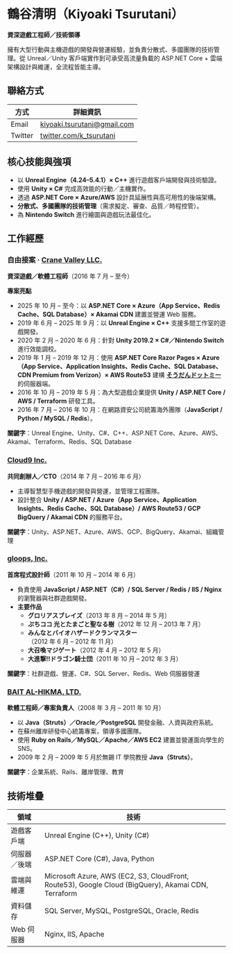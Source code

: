 # 鶴谷清明（Kiyoaki Tsurutani）

**資深遊戲工程師／技術領導**

擁有大型行動與主機遊戲的開發與營運經驗，並負責分散式、多國團隊的技術管理。從 Unreal／Unity 客戶端實作到可承受高流量負載的 ASP.NET Core + 雲端架構設計與維運，全流程皆能主導。

## 聯絡方式

| 方式 | 詳細資訊 |
| --- | --- |
| Email | [kiyoaki.tsurutani@gmail.com](mailto:kiyoaki.tsurutani@gmail.com) |
| Twitter | [twitter.com/k_tsurutani](https://twitter.com/k_tsurutani) |

## 核心技能與強項

- 以 **Unreal Engine（4.24–5.4.1）× C++** 進行遊戲客戶端開發與技術驗證。
- 使用 **Unity × C#** 完成高效能的行動／主機實作。
- 透過 **ASP.NET Core × Azure/AWS** 設計具延展性與高可用性的後端架構。
- **分散式、多國團隊的技術管理**（需求擬定、審查、品質／時程控管）。
- 為 **Nintendo Switch** 進行繪圖與遊戲玩法最佳化。

## 工作經歷

### 自由接案 · [Crane Valley LLC.](https://www.crane-valley.co.jp/)
**資深遊戲／軟體工程師**（2016 年 7 月 – 至今）

**專案亮點**
- 2025 年 10 月 – 至今：以 **ASP.NET Core × Azure（App Service、Redis Cache、SQL Database）× Akamai CDN** 建置並營運 Web 服務。
- 2019 年 6 月 – 2025 年 9 月：以 **Unreal Engine × C++** 支援多間工作室的遊戲開發。
- 2020 年 2 月 – 2020 年 6 月：針對 **Unity 2019.2 × C#／Nintendo Switch** 進行效能調校。
- 2019 年 1 月 – 2019 年 12 月：使用 **ASP.NET Core Razor Pages × Azure（App Service、Application Insights、Redis Cache、SQL Database、CDN Premium from Verizon）× AWS Route53** 建構 **[そうだんドットミー](https://www.google.com/search?q=%E3%81%9D%E3%81%86%E3%81%A0%E3%82%93%E3%83%89%E3%83%83%E3%83%88%E3%83%9F%E3%83%BC)** 的伺服器端。
- 2016 年 10 月 – 2019 年 5 月：為大型遊戲企業提供 **Unity / ASP.NET Core / AWS / Terraform** 研發工具。
- 2016 年 7 月 – 2016 年 10 月：在網路資安公司統籌海外團隊（**JavaScript / Python / MySQL / Redis**）。

**關鍵字**：Unreal Engine、Unity、C#、C++、ASP.NET Core、Azure、AWS、Akamai、Terraform、Redis、SQL Database

### [Cloud9 Inc.](https://cloud9-plus.com/)
**共同創辦人／CTO**（2014 年 7 月 – 2016 年 6 月）

- 主導智慧型手機遊戲的開發與營運，並管理工程團隊。
- 設計整合 **Unity / ASP.NET / Azure（App Service、Application Insights、Redis Cache、SQL Database）/ AWS Route53 / GCP BigQuery / Akamai CDN** 的服務平台。

**關鍵字**：Unity、ASP.NET、Azure、AWS、GCP、BigQuery、Akamai、組織管理

### [gloops, Inc.](https://www.google.com/search?q=gloops)
**首席程式設計師**（2011 年 10 月 – 2014 年 6 月）

- 負責使用 **JavaScript / ASP.NET（C#）/ SQL Server / Redis / IIS / Nginx** 的瀏覽器與社群遊戲開發。
- **主要作品**
  - **グロリアスブレイズ**（2013 年 8 月 – 2014 年 5 月）
  - **ぷちココ 光とたまごと聖なる樹**（2012 年 12 月 – 2013 年 7 月）
  - **みんなとバイオハザードクランマスター**（2012 年 6 月 – 2012 年 11 月）
  - **大召喚マジゲート**（2012 年 4 月 – 2012 年 5 月）
  - **大進撃!!ドラゴン騎士団**（2011 年 10 月 – 2012 年 3 月）

**關鍵字**：社群遊戲、營運、C#、SQL Server、Redis、Web 伺服器營運

### [BAIT AL-HIKMA, LTD.](https://www.bai.co.jp/)
**軟體工程師／專案負責人**（2008 年 3 月 – 2011 年 10 月）

- 以 **Java（Struts）／Oracle／PostgreSQL** 開發金融、人資與政府系統。
- 在蘇州離岸研發中心統籌專案，領導多國團隊。
- 使用 **Ruby on Rails／MySQL／Apache／AWS EC2** 建置並營運面向學生的 SNS。
- 2009 年 2 月 – 2009 年 5 月於無錫 IT 學院教授 **Java（Struts）**。

**關鍵字**：企業系統、Rails、離岸管理、教育

## 技術堆疊

| 領域 | 技術 |
| --- | --- |
| 遊戲客戶端 | Unreal Engine (C++), Unity (C#) |
| 伺服器／後端 | ASP.NET Core (C#), Java, Python |
| 雲端與維運 | Microsoft Azure, AWS (EC2, S3, CloudFront, Route53), Google Cloud (BigQuery), Akamai CDN, Terraform |
| 資料儲存 | SQL Server, MySQL, PostgreSQL, Oracle, Redis |
| Web 伺服器 | Nginx, IIS, Apache |
